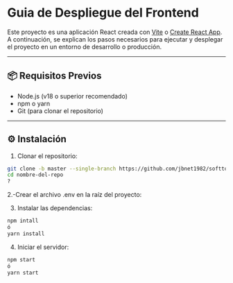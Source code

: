 # Guia de Despliegue del Frontend

Este proyecto es una aplicación React creada con [Vite](https://vitejs.dev/) o [Create React App](https://create-react-app.dev/). A continuación, se explican los pasos necesarios para ejecutar y desplegar el proyecto en un entorno de desarrollo o producción.

---

## 📦 Requisitos Previos

- Node.js (v18 o superior recomendado)
- npm o yarn
- Git (para clonar el repositorio)

---

## ⚙️ Instalación

1. Clonar el repositorio:

```bash
git clone -b master --single-branch https://github.com/jbnet1982/softtotalfrontend.git
cd nombre-del-repo
?
```
2.-Crear el archivo .env en la raíz del proyecto:

3. Instalar las dependencias:

```bash
npm intall
ó
yarn install
```

4. Iniciar el servidor:

```bash
npm start
ó
yarn start
```





